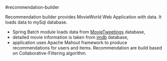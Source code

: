 #recommendation-builder

Recommendation builder provides MovieWorld Web Application with data. It loads data to mySql database.

- Spring Batch module loads data from <a href="https://github.com/sidooms/MovieTweetings" target="_blank">MovieTweetings</a> database,
- detailed movie information is taken from <a href="https://www.imdb.com" target="_blank">imdb</a> database,
- application uses Apache Mahout framework to produce recommendations for users and items. Recommendation are build based on Collaborative-Filtering algorithm.

